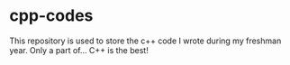 # cpp-codes
This repository is used to store the c++ code I wrote during my freshman year.
Only a part of...
C++ is the best!

